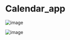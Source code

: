 # Calendar_app

![image](https://user-images.githubusercontent.com/73079423/189495314-affd3989-982c-4de6-843f-df2217b91a86.png)


![image](https://user-images.githubusercontent.com/73079423/189495338-13cd3445-2252-4518-95c9-3084414fa668.png)



